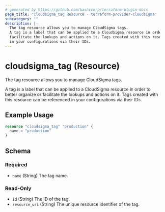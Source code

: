 ```yaml
---
# generated by https://github.com/hashicorp/terraform-plugin-docs
page_title: "cloudsigma_tag Resource - terraform-provider-cloudsigma"
subcategory: ""
description: |-
  The tag resource allows you to manage CloudSigma tags.
  A tag is a label that can be applied to a CloudSigma resource in order to better organize or
  facilitate the lookups and actions on it. Tags created with this resource can be referenced
  in your configurations via their IDs.
---
```


# cloudsigma_tag (Resource)

The tag resource allows you to manage CloudSigma tags.

A tag is a label that can be applied to a CloudSigma resource in order to better organize or
facilitate the lookups and actions on it. Tags created with this resource can be referenced
in your configurations via their IDs.

## Example Usage

```terraform
resource "cloudsigma_tag" "production" {
  name = "production"
}
```

<!-- schema generated by tfplugindocs -->
## Schema

### Required

- `name` (String) The tag name.

### Read-Only

- `id` (String) The ID of the tag.
- `resource_uri` (String) The unique resource identifier of the tag.
